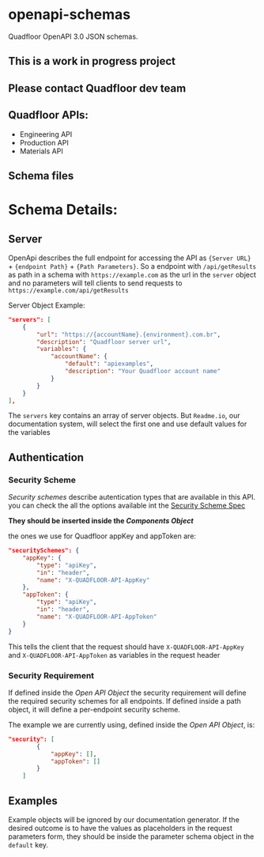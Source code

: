 # openapi-schemas
Quadfloor OpenAPI 3.0 JSON schemas. 

<h2>This is a work in progress project</h2>
<h2>Please contact Quadfloor dev team</h2>

## Quadfloor APIs:
- Engineering API
- Production API
- Materials API
## Schema files

# Schema Details:

## Server

OpenApi describes the full endpoint for accessing the API as `{Server URL}` + `{endpoint Path}` + `{Path Parameters}`.
So a endpoint with `/api/getResults` as path in a schema with `https://example.com` as the url in the `server` object and no parameters will tell clients to send requests to `https://example.com/api/getResults`

Server Object Example: 

```json 
"servers": [
    {
        "url": "https://{accountName}.{environment}.com.br",
        "description": "Quadfloor server url",
        "variables": {
            "accountName": {
                "default": "apiexamples",
                "description": "Your Quadfloor account name"
            }
        }
    }
],
```
The `servers` key contains an array of server objects. But `Readme.io`, our documentation system, will select the first one and use default values for the variables

## Authentication

### Security Scheme

_Security schemes_ describe autentication types that are available in this API. you can check the all the options available int the [Security Scheme Spec](http://spec.openapis.org/oas/v3.0.0#security-scheme-object) 

**They should be inserted inside the _Components Object_** 

the ones we use for Quadfloor appKey and appToken are:

```json 
"securitySchemes": {
    "appKey": {
        "type": "apiKey",
        "in": "header",
        "name": "X-QUADFLOOR-API-AppKey"
    },
    "appToken": {
        "type": "apiKey",
        "in": "header",
        "name": "X-QUADFLOOR-API-AppToken"
    }
}
```

This tells the client that the request should have `X-QUADFLOOR-API-AppKey` and `X-QUADFLOOR-API-AppToken` as variables in the request header

### Security Requirement

If defined inside the _Open API Object_ the security requirement will define the required security schemes for all endpoints. If defined inside a path object, it will define a per-endpoint security scheme. 

The example we are currently using, defined inside the _Open API Object_, is:

```json 
"security": [
        {
            "appKey": [],
            "appToken": []
        }
    ]
```

## Examples

Example objects will be ignored by our documentation generator. If the desired outcome is to have the values as placeholders in the request parameters form, they should be inside the parameter schema object in the `default` key. 

